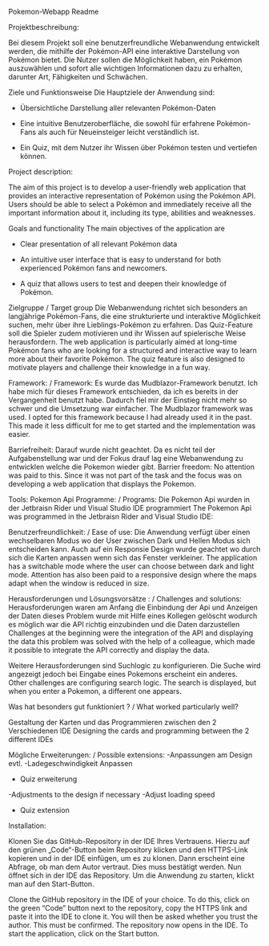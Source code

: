 Pokemon-Webapp Readme 

Projektbeschreibung: 

Bei diesem Projekt soll eine benutzerfreundliche Webanwendung entwickelt werden, die mithilfe der Pokémon-API eine interaktive Darstellung von Pokémon bietet. Die Nutzer sollen die Möglichkeit haben, ein Pokémon auszuwählen und sofort alle wichtigen Informationen dazu zu erhalten, darunter Art, Fähigkeiten und Schwächen.

Ziele und Funktionsweise
Die Hauptziele der Anwendung sind:

- Übersichtliche Darstellung aller relevanten Pokémon-Daten

- Eine intuitive Benutzeroberfläche, die sowohl für erfahrene Pokémon-Fans als auch für Neueinsteiger leicht verständlich ist.

- Ein Quiz, mit dem Nutzer ihr Wissen über Pokémon testen und vertiefen können.

Project description: 

The aim of this project is to develop a user-friendly web application that provides an interactive representation of Pokémon using the Pokémon API. Users should be able to select a Pokémon and immediately receive all the important information about it, including its type, abilities and weaknesses.

Goals and functionality
The main objectives of the application are

- Clear presentation of all relevant Pokémon data

- An intuitive user interface that is easy to understand for both experienced Pokémon fans and newcomers.

- A quiz that allows users to test and deepen their knowledge of Pokémon.

Zielgruppe / Target group
Die Webanwendung richtet sich besonders an langjährige Pokémon-Fans, die eine strukturierte und interaktive Möglichkeit suchen, mehr über ihre Lieblings-Pokémon zu erfahren. Das Quiz-Feature soll die Spieler zudem motivieren und ihr Wissen auf spielerische Weise herausfordern.
The web application is particularly aimed at long-time Pokémon fans who are looking for a structured and interactive way to learn more about their favorite Pokémon. The quiz feature is also designed to motivate players and challenge their knowledge in a fun way.

Framework: / Framework: 
Es wurde das Mudblazor-Framework benutzt. Ich habe mich für dieses Framework entschieden, da ich es bereits in der Vergangenheit benutzt habe. Dadurch fiel mir der Einstieg nicht mehr so schwer und die Umsetzung war einfacher.
The Mudblazor framework was used. I opted for this framework because I had already used it in the past. This made it less difficult for me to get started and the implementation was easier.

Barriefreiheit: Darauf wurde nicht geachtet. Da es nicht teil der Aufgabenstellung war und der Fokus drauf lag eine Webanwendung zu entwicklen welche die Pokemon wieder gibt. 
Barrier freedom: No attention was paid to this. Since it was not part of the task and the focus was on developing a web application that displays the Pokemon. 

Tools: Pokemon Api 
Programme: / Programs:
Die Pokemon Api wurden in der Jetbraisn Rider und Visual Studio IDE programmiert
The Pokemon Api was programmed in the Jetbraisn Rider and Visual Studio IDE: 

Benutzerfreundlichkeit: / Ease of use:
Die Anwendung verfügt über einen wechselbaren Modus wo der User zwischen Dark und Hellen Modus sich entscheiden kann. Auch auf ein Responsie Design wurde geachtet wo durch sich die Karten anpassen wenn sich das Fenster verkleiner. 
The application has a switchable mode where the user can choose between dark and light mode. Attention has also been paid to a responsive design where the maps adapt when the window is reduced in size. 

Herausforderungen und Lösungsvorsätze : / Challenges and solutions:
Herausforderungen waren am Anfang die Einbindung der Api und Anzeigen der Daten dieses Problem wurde mit Hilfe eines Kollegen gelöscht wodurch es möglich war die API richtig einzubinden und die Daten darzustellen 
Challenges at the beginning were the integration of the API and displaying the data this problem was solved with the help of a colleague, which made it possible to integrate the API correctly and display the data.

Weitere Herausforderungen sind Suchlogic zu konfigurieren. Die Suche wird angezeigt jedoch bei Eingabe eines Pokemons erscheint ein anderes.   
Other challenges are configuring search logic. The search is displayed, but when you enter a Pokemon, a different one appears.

Was hat besonders gut funktioniert ? / What worked particularly well? 

Gestaltung der Karten und das Programmieren zwischen den 2 Verschiedenen IDE 
Designing the cards and programming between the 2 different IDEs 

Mögliche Erweiterungen: / Possible extensions:
  -Anpassungen am Design evtl. 
  -Ladegeschwindigkeit Anpassen
  - Quiz erweiterung

  -Adjustments to the design if necessary 
  -Adjust loading speed
  - Quiz extension


Installation: 

Klonen Sie das GitHub-Repository in der IDE Ihres Vertrauens. Hierzu auf den grünen „Code“-Button beim Repository klicken und den HTTPS-Link kopieren und in der IDE einfügen, um es zu klonen. Dann erscheint eine Abfrage, ob man dem Autor vertraut. Dies muss bestätigt werden. Nun öffnet sich in der IDE das Repository. Um die Anwendung zu starten, klickt man auf den Start-Button.

Clone the GitHub repository in the IDE of your choice. To do this, click on the green “Code” button next to the repository, copy the HTTPS link and paste it into the IDE to clone it. You will then be asked whether you trust the author. This must be confirmed. The repository now opens in the IDE. To start the application, click on the Start button.
